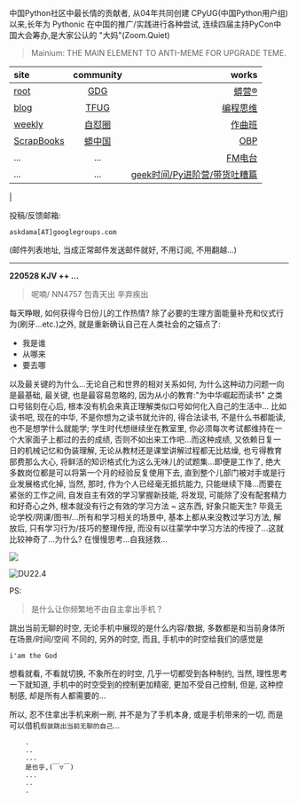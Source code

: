 中国Python社区中最长情的贡献者, 从04年共同创建 CPyUG(中国Python用户组)以来,长年为 Pythonic 在中国的推广/实践进行各种尝试, 连续四届主持PyCon中国大会筹办,是大家公认的 "大妈"(Zoom.Quiet)

> Mainium: THE MAIN ELEMENT TO ANTI-MEME FOR UPGRADE TEME.

| site | community | works |
| :-----| :----: | ----: |
| [root](http://zoomquiet.io/) | [GDG](https://blog.zhgdg.org/) | [蟒营®](https://doc.101.camp/) |
| [blog](https://blog.zoomquiet.io/pages/zoomquiet.html) | [TFUG](http://zh.tfug.world/) | [编程思维](https://py.101.camp/) |
| [weekly](http://weekly.pychina.org/) | [自怼圈](https://du.101.camp/) | [作曲班](https://mu.101.camp/) |
| [ScrapBooks](https://zoomquiet.io/collection.html) | [蟒中国](https://pychina.org/) | [OBP](https://zoomquiet.io/obp/index.html) |
| ... | ... | [FM电台](https://fm.101.camp/) |
| ... | ... | [geek时间/Py进阶营/带货吐糟篇](https://fm.101.camp/2020/geek2py-dama.html) 
 |


投稿/反馈邮箱:

    askdama[AT]googlegroups.com

(邮件列表地址, 
当成正常邮件发送邮件就好, 不用订阅, 不用翻越...)



---------------------------------------------------
**220528 KJV ++ ...**


> 呢喃/ NN4757 包青天出 辛弃疾出



每天睁眼, 如何获得今日份儿的工作热情? 除了必要的生理方面能量补充和仪式行为(刷牙...etc.)之外, 就是重新确认自己在人类社会的之锚点了:

+ 我是谁
+ 从哪来
+ 要去哪

以及最关键的为什么...无论自己和世界的相对关系如何, 为什么这种动力问题一向是最基础, 最关键, 也是最容易忽略的, 因为从小的教育:"为中华崛起而读书" 之类口号铭刻在心后, 根本没有机会来真正理解类似口号如何化入自己的生活中...
比如读书吧, 现在的中华, 不是你想为之读书就允许的, 得合法读书, 不是什么书都能读, 也不是想学什么就能学; 学生时代想继续坐在教室里, 你必须每次考试都维持在一个大家面子上都过的去的成绩, 否则不如出来工作吧...而这种成绩, 又依赖日复一日的机械记忆和伪装理解, 无论从教材还是课堂讲解过程都无比枯燥, 也亏得教育部费那么大心, 将鲜活的知识格式化为这么无味儿的试题集...即便是工作了, 绝大多数岗位都是可以将第一个月的经验反复使用下去, 直到整个儿部门被对手或是行业发展格式化掉, 当然, 那时, 作为个人已经毫无抵抗能力, 只能继续下降...而要在紧张的工作之间, 自发自主有效的学习掌握新技能, 将发现, 可能除了没有配套精力和好奇心之外, 根本就没有行之有效的学习方法 ~ 这东西, 好象只能天生? 毕竟无论学校/网课/图书/...所有和学习相关的场景中, 基本上都从来没教过学习方法, 解放后, 只有学习行为/技巧的整理传授, 而没有以往蒙学中学习方法的传授了...这就比较神奇了...为什么?
在慢慢思考...自我拯救...​


![](https://ipic.zoomquiet.top/2022-05-27-zq42-today-card-2205.028.jpeg)

![DU22.4](https://ipic.zoomquiet.top/2022-04-30-220430DU6y_zip.jpg!/fw/420)



PS:
> 是什么让你频繁地不由自主拿出手机？

跳出当前无聊的时空,
无论手机中展现的是什么内容/数据,
多数都是和当前身体所在场景/时间/空间 不同的,
另外的时空,
而且, 手机中的时空给我们的感觉是

    i'am the God

想看就看, 不看就切换,
不象所在的时空, 几乎一切都受到各种制约,
当然,
理性思考一下就知道,
手机中的时空受到的控制更加精密, 更加不受自己控制,
但是, 这种控制感,
却是所有人都需要的...

所以, 
忍不住拿出手机来刷一刷,
并不是为了手机本身, 或是手机带来的一切,
而是可以借机`假装跳出当前无聊的自己`...



```
    .
    ..
    ...
    是也乎,(￣▽￣)
    ...
    ..
    .
```


